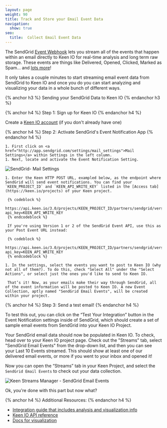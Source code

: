 ```yaml
---
layout: page
weight: 90
title: Track and Store your Email Event Data
navigation:
  show: true
seo:
  title:  Collect Email Event Data
---
```


The SendGrid [Event Webhook](https://sendgrid.com/docs/API_Reference/Webhooks/event.html) lets you stream all of the events that happen within an email directly to Keen IO for real-time analysis and long term raw storage. These events are things like Delivered, Opened, Clicked, Marked as Spam… and [lots more](https://sendgrid.com/docs/API_Reference/Webhooks/event.html)!

It only takes a couple minutes to start streaming email event data from SendGrid to Keen IO and once you do you can start analyzing and visualizing your data in a whole bunch of different ways.

{% anchor h3 %}
Sending your SendGrid Data to Keen IO
{% endanchor h3 %}

{% anchor h4 %}
Step 1: Sign up for Keen IO
{% endanchor h4 %}

Create a <a href="https://keen.io/signup">Keen IO account</a> (if you don't already have one)

{% anchor h4 %}
Step 2: Activate SendGrid's Event Notification App
{% endanchor h4 %}

    1. First click on <a href="http://app.sendgrid.com/settings/mail_settings">Mail Settings</a> within Settings in the left column. 
    1. Next, locate and activate the Event Notification Setting.

![SendGrid- Mail Settings]({{root_url}}/images/keen/sendgrid_mailsettings_eventnotification.png)

    1. Enter the Keen HTTP POST URL, exampled below, as the endpoint where SendGrid will send event notifications. You can find your `KEEN_PROJECT_ID` and `KEEN_API_WRITE_KEY` listed in the [Access tab](https://keen.io/projects) of your Keen project.

     {% codeblock %}
     https://api.keen.io/3.0/projects/KEEN_PROJECT_ID/partners/sendgrid/versions/v3?api_key=KEEN_API_WRITE_KEY
     {% endcodeblock %}

     If you're using Version 1 or 2 of the SendGrid Event API, use this as your Post Event URL instead:

     {% codeblock %}
     https://api.keen.io/3.0/projects/KEEN_PROJECT_ID/partners/sendgrid/versions/v2?api_key=KEEN_API_WRITE_KEY
     {% endcodeblock %}

    1. In the settings, select the events you want to post to Keen IO (why not all of them?). To do this, check "Select All" under the "Select Actions", or select just the ones you'd like to send to Keen IO.

     That’s it! Now, as your emails make their way through SendGrid, all of the event information will be posted to Keen IO. A new Event Collection, aptly named "SendGrid Email Events", will be created within your project.


{% anchor h4 %}
Step 3: Send a test email!
{% endanchor h4 %}

To test this out, you can click on the “Test Your Integration” button in the Event Notification settings inside of SendGrid, which should create a set of sample email events from SendGrid into your Keen IO Project.

Your SendGrid email data should now be populated in Keen IO. To check, head over to your Keen IO project page. Check out the "Streams" tab, select "SendGrid Email Events" from the drop-down list, and then you can see your Last 10 Events streamed. This should show at least one of our delivered email events, or more if you went to your inbox and opened it!

Now you can open the “Streams” tab in your Keen Project, and select the `SendGrid Email Events` to check out your data collection.

![Keen Streams Manager - SendGrid Email Events]({{root_url}}/images/keen/sendgrid_stream.png)

Ok, you're done with this part but now what?

{% anchor h4 %}
Additional Resources:
{% endanchor h4 %}

- [Integration guide that includes analysis and visualization info](https://sendgrid.com/Integrate/Tutorials/analytics_with_keen_io.html)
- [Keen IO API reference](https://keen.io/docs/api/)
- [Docs for visualization](https://keen.io/docs/visualize/)
